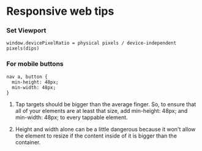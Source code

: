 # Responsive web tips

### Set Viewport
`window.devicePixelRatio = physical pixels / device-independent pixels(dips)`
<meta name="viewport" content="width=device-width, initial-scale=1.0">


### For mobile buttons
```
nav a, button {
  min-height: 48px;
  min-width: 48px;
}
```
1. Tap targets should be bigger than the average finger. So, to ensure that all of your elements are at least that size, add min-height: 48px; and min-width: 48px; to every tappable element.  

1. Height and width alone can be a little dangerous because it won't allow the element to resize if the content inside of it is bigger than the container.  

